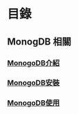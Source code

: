 # 目錄

## MonogDB 相關

### [MonogoDB介紹](https://donaldsher.github.io/LearningBlog/page2)

### [MonogoDB安裝](https://donaldsher.github.io/LearningBlog/page3)

### [MonogoDB使用](https://donaldsher.github.io/LearningBlog/page4)
